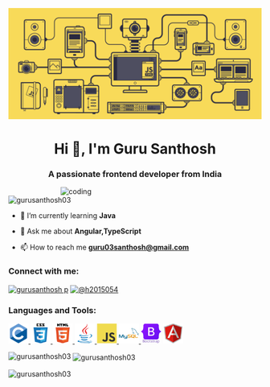 ![logo](https://github.com/gurusanthosh03/gurusanthosh03/blob/main/js.gif)
<h1 align="center">Hi 👋, I'm Guru Santhosh</h1>
<h3 align="center">A passionate frontend developer from India</h3>

<img align="right" alt="coding" width="400" src="https://user-images.githubusercontent.com/83969467/204139392-825f3781-f5c9-4e27-a9a1-a8d2c4a7e41c.gif">

<p align="left"> <img src="https://komarev.com/ghpvc/?username=gurusanthosh03&label=Profile%20views&color=0e75b6&style=flat" alt="gurusanthosh03" /> </p>

- 🌱 I’m currently learning **Java**

- 💬 Ask me about **Angular,TypeScript**

- 📫 How to reach me **guru03santhosh@gmail.com**

<h3 align="left">Connect with me:</h3>
<p align="left">
<a href="https://linkedin.com/in/gurusanthosh03" target="blank"><img align="center" src="https://raw.githubusercontent.com/rahuldkjain/github-profile-readme-generator/master/src/images/icons/Social/linked-in-alt.svg" alt="gurusanthosh p" height="30" width="40" /></a>
<a href="https://www.hackerrank.com/@h2015054" target="blank"><img align="center" src="https://raw.githubusercontent.com/rahuldkjain/github-profile-readme-generator/master/src/images/icons/Social/hackerrank.svg" alt="@h2015054" height="30" width="40" /></a>
</p>

<h3 align="left">Languages and Tools:</h3>
<p align="left"> <a href="https://www.cprogramming.com/" target="_blank" rel="noreferrer"> <img src="https://raw.githubusercontent.com/devicons/devicon/master/icons/c/c-original.svg" alt="c" width="40" height="40"/> </a> <a href="https://www.w3schools.com/css/" target="_blank" rel="noreferrer"> <img src="https://raw.githubusercontent.com/devicons/devicon/master/icons/css3/css3-original-wordmark.svg" alt="css3" width="40" height="40"/> </a> <a href="https://www.w3.org/html/" target="_blank" rel="noreferrer"> <img src="https://raw.githubusercontent.com/devicons/devicon/master/icons/html5/html5-original-wordmark.svg" alt="html5" width="40" height="40"/> </a> <a href="https://www.java.com" target="_blank" rel="noreferrer"> <img src="https://raw.githubusercontent.com/devicons/devicon/master/icons/java/java-original.svg" alt="java" width="40" height="40"/> </a> <a href="https://developer.mozilla.org/en-US/docs/Web/JavaScript" target="_blank" rel="noreferrer"> <img src="https://raw.githubusercontent.com/devicons/devicon/master/icons/javascript/javascript-original.svg" alt="javascript" width="40" height="40"/> </a> <a href="https://www.mysql.com/" target="_blank" rel="noreferrer"> <img src="https://raw.githubusercontent.com/devicons/devicon/master/icons/mysql/mysql-original-wordmark.svg" alt="mysql" width="40" height="40"/> </a> <img src="https://raw.githubusercontent.com/devicons/devicon/master/icons/bootstrap/bootstrap-original-wordmark.svg" alt="mysql" width="40" height="40"/> </a> 
 <a href="https://angular.io/" target="_blank" rel="noreferrer"> 
    <img src="https://raw.githubusercontent.com/devicons/devicon/master/icons/angularjs/angularjs-original.svg" alt="angular" width="40" height="40"/> 
  </a> </p>

<p><img align="left" src="https://github-readme-stats.vercel.app/api/top-langs?username=gurusanthosh03&show_icons=true&locale=en&layout=compact" alt="gurusanthosh03" /></p>

<p>&nbsp;<img align="center" src="https://github-readme-stats.vercel.app/api?username=gurusanthosh03&show_icons=true&locale=en" alt="gurusanthosh03" /></p>

<p><img align="center" src="https://github-readme-streak-stats.herokuapp.com/?user=gurusanthosh03&" alt="gurusanthosh03" /></p>

